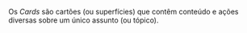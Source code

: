 Os _Cards_ são cartões (ou superfícies) que contêm conteúdo e ações diversas sobre um único assunto (ou tópico).
